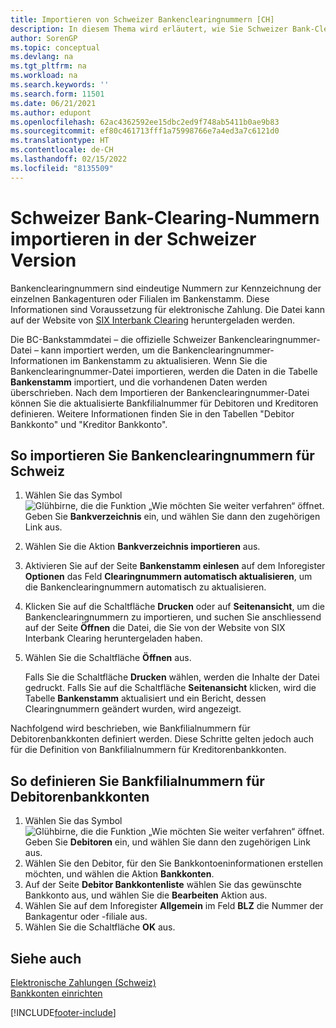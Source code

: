 ```yaml
---
title: Importieren von Schweizer Bankenclearingnummern [CH]
description: In diesem Thema wird erläutert, wie Sie Schweizer Bank-Clearing-Nummern in der Schweizer Version von Business Central importieren.
author: SorenGP
ms.topic: conceptual
ms.devlang: na
ms.tgt_pltfrm: na
ms.workload: na
ms.search.keywords: ''
ms.search.form: 11501
ms.date: 06/21/2021
ms.author: edupont
ms.openlocfilehash: 62ac4362592ee15dbc2ed9f748ab5411b0ae9b83
ms.sourcegitcommit: ef80c461713fff1a75998766e7a4ed3a7c6121d0
ms.translationtype: HT
ms.contentlocale: de-CH
ms.lasthandoff: 02/15/2022
ms.locfileid: "8135509"
---
```

# <a name="import-swiss-bank-clearing-numbers-in-the-swiss-version"></a>Schweizer Bank-Clearing-Nummern importieren in der Schweizer Version
Bankenclearingnummern sind eindeutige Nummern zur Kennzeichnung der einzelnen Bankagenturen oder Filialen im Bankenstamm. Diese Informationen sind Voraussetzung für elektronische Zahlung. Die Datei kann auf der Website von [SIX Interbank Clearing](https://go.microsoft.com/fwlink/?LinkId=145121) heruntergeladen werden.  

Die BC-Bankstammdatei – die offizielle Schweizer Bankenclearingnummer-Datei – kann importiert werden, um die Bankenclearingnummer-Informationen im Bankenstamm zu aktualisieren. Wenn Sie die Bankenclearingnummer-Datei importieren, werden die Daten in die Tabelle **Bankenstamm** importiert, und die vorhandenen Daten werden überschrieben. Nach dem Importieren der Bankenclearingnummer-Datei können Sie die aktualisierte Bankfilialnummer für Debitoren und Kreditoren definieren. Weitere Informationen finden Sie in den Tabellen "Debitor Bankkonto" und "Kreditor Bankkonto".  

## <a name="to-import-swiss-bank-clearing-numbers"></a>So importieren Sie Bankenclearingnummern für Schweiz  

1.  Wählen Sie das Symbol ![Glühbirne, die die Funktion „Wie möchten Sie weiter verfahren“ öffnet.](../../media/ui-search/search_small.png "Tell me-Funktion") Geben Sie **Bankverzeichnis** ein, und wählen Sie dann den zugehörigen Link aus.  
2.  Wählen Sie die Aktion **Bankverzeichnis importieren** aus.  
3.  Aktivieren Sie auf der Seite **Bankenstamm einlesen** auf dem Inforegister **Optionen** das Feld **Clearingnummern automatisch aktualisieren**, um die Bankenclearingnummern automatisch zu aktualisieren.  
4.  Klicken Sie auf die Schaltfläche **Drucken** oder auf **Seitenansicht**, um die Bankenclearingnummern zu importieren, und suchen Sie anschliessend auf der Seite **Öffnen** die Datei, die Sie von der Website von SIX Interbank Clearing heruntergeladen haben.
5. Wählen Sie die Schaltfläche **Öffnen** aus.  

    Falls Sie die Schaltfläche **Drucken** wählen, werden die Inhalte der Datei gedruckt. Falls Sie auf die Schaltfläche **Seitenansicht** klicken, wird die Tabelle **Bankenstamm** aktualisiert und ein Bericht, dessen Clearingnummern geändert wurden, wird angezeigt.  

Nachfolgend wird beschrieben, wie Bankfilialnummern für Debitorenbankkonten definiert werden. Diese Schritte gelten jedoch auch für die Definition von Bankfilialnummern für Kreditorenbankkonten.  

## <a name="to-define-bank-branch-numbers-for-customer-bank-accounts"></a>So definieren Sie Bankfilialnummern für Debitorenbankkonten  

1.  Wählen Sie das Symbol ![Glühbirne, die die Funktion „Wie möchten Sie weiter verfahren“ öffnet.](../../media/ui-search/search_small.png "Tell me-Funktion") Geben Sie **Debitoren** ein, und wählen Sie dann den zugehörigen Link aus.  
2.  Wählen Sie den Debitor, für den Sie Bankkontoeninformationen erstellen möchten, und wählen die Aktion **Bankkonten**.  
3.  Auf der Seite **Debitor Bankkontenliste** wählen Sie das gewünschte Bankkonto aus, und wählen Sie die **Bearbeiten** Aktion aus.  
4.  Wählen Sie auf dem Inforegister **Allgemein** im Feld **BLZ** die Nummer der Bankagentur oder -filiale aus.  
5.  Wählen Sie die Schaltfläche **OK** aus.  

## <a name="see-also"></a>Siehe auch  
 [Elektronische Zahlungen (Schweiz)](swiss-electronic-payments.md)   
 [Bankkonten einrichten](../../bank-how-setup-bank-accounts.md)


[!INCLUDE[footer-include](../../includes/footer-banner.md)]